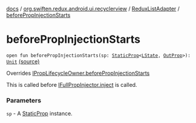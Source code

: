 [docs](../../index.md) / [org.swiften.redux.android.ui.recyclerview](../index.md) / [ReduxListAdapter](index.md) / [beforePropInjectionStarts](./before-prop-injection-starts.md)

# beforePropInjectionStarts

`open fun beforePropInjectionStarts(sp: `[`StaticProp`](../../org.swiften.redux.ui/-static-prop/index.md)`<`[`LState`](index.md#LState)`, `[`OutProp`](index.md#OutProp)`>): `[`Unit`](https://kotlinlang.org/api/latest/jvm/stdlib/kotlin/-unit/index.html) [(source)](https://github.com/protoman92/KotlinRedux/tree/master/android\android-recyclerview\src\main\java/org/swiften/redux/android/ui/recyclerview/DiffedAdapter.kt#L87)

Overrides [IPropLifecycleOwner.beforePropInjectionStarts](../../org.swiften.redux.ui/-i-prop-lifecycle-owner/before-prop-injection-starts.md)

This is called before [IFullPropInjector.inject](../../org.swiften.redux.ui/-i-prop-injector/inject.md) is called.

### Parameters

`sp` - A [StaticProp](../../org.swiften.redux.ui/-static-prop/index.md) instance.
